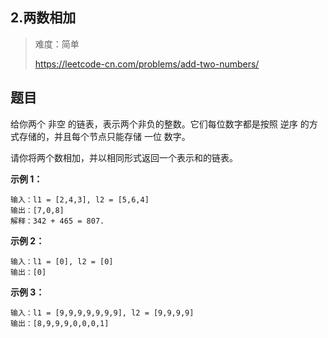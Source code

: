 ## 2.两数相加

> 难度：简单
>
> https://leetcode-cn.com/problems/add-two-numbers/

## 题目
给你两个 非空 的链表，表示两个非负的整数。它们每位数字都是按照 逆序 的方式存储的，并且每个节点只能存储 一位 数字。

请你将两个数相加，并以相同形式返回一个表示和的链表。

**示例 1：**
```
输入：l1 = [2,4,3], l2 = [5,6,4]
输出：[7,0,8]
解释：342 + 465 = 807.
```
**示例 2：**
```
输入：l1 = [0], l2 = [0]
输出：[0]
```
**示例 3：**
```
输入：l1 = [9,9,9,9,9,9,9], l2 = [9,9,9,9]
输出：[8,9,9,9,0,0,0,1]
```